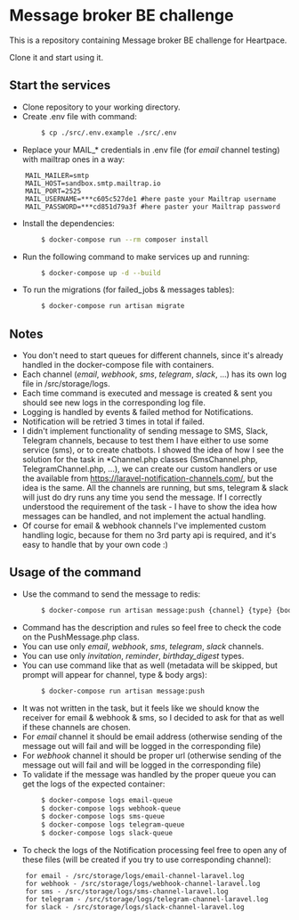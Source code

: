 # Message broker BE challenge
This is a repository containing Message broker BE challenge for Heartpace.

Clone it and start using it.

## Start the services
+ Clone repository to your working directory.
+ Create .env file with command:
```sh
        $ cp ./src/.env.example ./src/.env
```        
+ Replace your MAIL_* credentials in .env file (for *email* channel testing) with mailtrap ones in a way:
```
    MAIL_MAILER=smtp
    MAIL_HOST=sandbox.smtp.mailtrap.io
    MAIL_PORT=2525
    MAIL_USERNAME=***c605c527de1 #here paste your Mailtrap username
    MAIL_PASSWORD=***cd851d79a3f #here paster your Mailtrap password
```
+ Install the dependencies:
```sh
        $ docker-compose run --rm composer install
```
+ Run the following command to make services up and running:
```sh
        $ docker-compose up -d --build
```
+ To run the migrations (for failed_jobs & messages tables):
```sh
        $ docker-compose run artisan migrate
```
## Notes
+ You don't need to start queues for different channels, since it's already handled in the docker-compose file with containers.
+ Each channel (*email*, *webhook*, *sms*, *telegram*, *slack*, ...) has its own log file in /src/storage/logs. 
+ Each time command is executed and message is created & sent you should see new logs in the corresponding log file.
+ Logging is handled by events & failed method for Notifications.
+ Notification will be retried 3 times in total if failed.
+ I didn't implement functionality of sending message to SMS, Slack, Telegram channels, because to test them 
  I have either to use some service (sms), or to create chatbots.
  I showed the idea of how I see the solution for the task in *Channel.php classes (SmsChannel.php, TelegramChannel.php, ...),
  we can create our custom handlers or use the available from https://laravel-notification-channels.com/, but the idea is the same.
  All the channels are running, but sms, telegram & slack will just do dry runs any time you send the message.
  If I correctly understood the requirement of the task - I have to show the idea how messages can be handled, and not implement the actual handling.
+ Of course for email & webhook channels I've implemented custom handling logic, because for them no 3rd party api is required, and it's easy to handle that by your own code :)
## Usage of the command
+ Use the command to send the message to redis:
```sh
        $ docker-compose run artisan message:push {channel} {type} {body} {metadata?*}
```
+ Command has the description and rules so feel free to check the code on the PushMessage.php class.
+ You can use only *email*, *webhook*, *sms*, *telegram*, *slack* channels.
+ You can use only *invitation*, *reminder*, *birthday_digest* types.
+ You can use command like that as well (metadata will be skipped, but prompt will appear for channel, type & body args):
```sh
        $ docker-compose run artisan message:push
```
+ It was not written in the task, but it feels like we should know the receiver for email & webhook & sms, so I decided to ask for that as well if these channels are chosen.
+ For *email* channel it should be email address (otherwise sending of the message out will fail and will be logged in the corresponding file)
+ For *webhook* channel it should be proper url (otherwise sending of the message out will fail and will be logged in the corresponding file)
+ To validate if the message was handled by the proper queue you can get the logs of the expected container:
```sh
        $ docker-compose logs email-queue
        $ docker-compose logs webhook-queue
        $ docker-compose logs sms-queue
        $ docker-compose logs telegram-queue
        $ docker-compose logs slack-queue
```
+ To check the logs of the Notification processing feel free to open any of these files (will be created if you try to use corresponding channel):
```
    for email - /src/storage/logs/email-channel-laravel.log
    for webhook - /src/storage/logs/webhook-channel-laravel.log
    for sms - /src/storage/logs/sms-channel-laravel.log
    for telegram - /src/storage/logs/telegram-channel-laravel.log
    for slack - /src/storage/logs/slack-channel-laravel.log
```